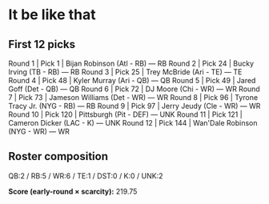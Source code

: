 # It be like that

## First 12 picks

Round  1  |  Pick   1  |  Bijan Robinson (Atl - RB)  —  RB
Round  2  |  Pick  24  |  Bucky Irving (TB - RB)  —  RB
Round  3  |  Pick  25  |  Trey McBride (Ari - TE)  —  TE
Round  4  |  Pick  48  |  Kyler Murray (Ari - QB)  —  QB
Round  5  |  Pick  49  |  Jared Goff (Det - QB)  —  QB
Round  6  |  Pick  72  |  DJ Moore (Chi - WR)  —  WR
Round  7  |  Pick  73  |  Jameson Williams (Det - WR)  —  WR
Round  8  |  Pick  96  |  Tyrone Tracy Jr. (NYG - RB)  —  RB
Round  9  |  Pick  97  |  Jerry Jeudy (Cle - WR)  —  WR
Round 10  |  Pick 120  |  Pittsburgh (Pit - DEF)  —  UNK
Round 11  |  Pick 121  |  Cameron Dicker (LAC - K)  —  UNK
Round 12  |  Pick 144  |  Wan'Dale Robinson (NYG - WR)  —  WR

## Roster composition
QB:2 / RB:5 / WR:6 / TE:1 / DST:0 / K:0 / UNK:2

**Score (early-round × scarcity):** 219.75
